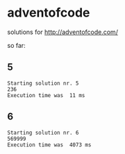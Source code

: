 # adventofcode

solutions for http://adventofcode.com/   

so far:   

## 5
```
Starting solution nr. 5
236
Execution time was  11 ms
```

## 6
```
Starting solution nr. 6
569999
Execution time was  4073 ms
```